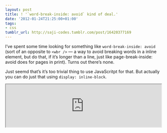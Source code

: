 ```yaml
---
layout: post
title: ! '`word-break-inside: avoid` kind of deal.'
date: '2012-01-24T21:25:00+01:00'
tags:
- css
tumblr_url: http://saji-codes.tumblr.com/post/16420377169
---
```

I’ve spent some time looking for something like `word-break-inside: avoid` (sort of an opposite to `<wbr />` — a way to avoid breaking words in a inline element, but do that, if it’s longer than a line, just like page-break-inside: avoid does for pages in print). Turns out there’s none.

Just seemd that’s it’s too trivial thing to use JavaScritpt for that. But actually you can do just that using `display: inline-block`.

<iframe src="http://dabblet.com/gist/11193537" style="width:100%; height:10em">

```html
<p>
    Licensed under
    <span class="avoid-br">Creative Commons Attribute-ShareAlike 2.0</span>
</p>

<style>
  .avoid-br
  {
      display: inline-block;
  }
</style>
```

<a href="http://dabblet.com/gist/11193537">View the code and result.</a>

</iframe>
